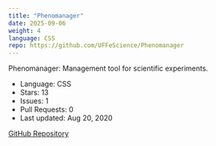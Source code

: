 ```yaml
---
title: "Phenomanager"
date: 2025-09-06
weight: 4
language: CSS
repo: https://github.com/UFFeScience/Phenomanager
---
```


Phenomanager: Management tool for scientific experiments.

- Language: CSS
- Stars: 13
- Issues: 1
- Pull Requests: 0
- Last updated: Aug 20, 2020

[GitHub Repository](https://github.com/UFFeScience/Phenomanager)
